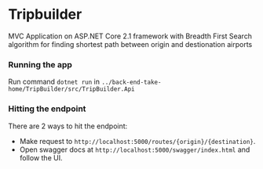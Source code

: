 # Tripbuilder

MVC Application on ASP.NET Core 2.1 framework with Breadth First Search algorithm for finding shortest path between origin and destionation airports

### Running the app

Run command `dotnet run` in `../back-end-take-home/TripBuilder/src/TripBuilder.Api` 

### Hitting the endpoint
There are 2 ways to hit the endpoint:

- Make request to `http://localhost:5000/routes/{origin}/{destination}`.
- Open swagger docs at `http://localhost:5000/swagger/index.html` and follow the UI.